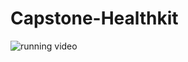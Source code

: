 # Capstone-Healthkit

![running video](https://user-images.githubusercontent.com/97587585/201518623-b08903c9-b446-457a-b6e2-3e9ee8c31eff.gif)
